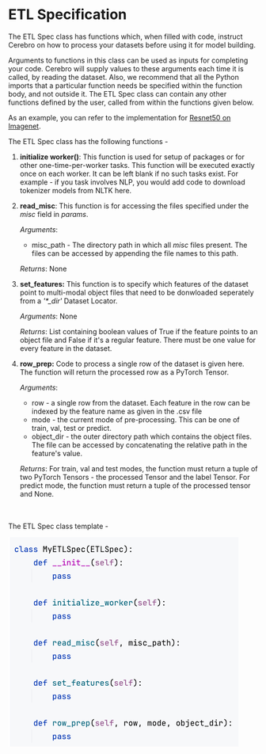 # ETL Specification

The ETL Spec class has functions which, when filled with code, instruct Cerebro on how to process your datasets before using it for model building.

Arguments to functions in this class can be used as inputs for completing your code. Cerebro will supply values to these arguments each time it is called, by reading the dataset.
Also, we recommend that all the Python imports that a particular function needs be specified within the function body, and not outside it. The ETL Spec class can contain any other functions defined by the user, called from within the functions given below.

As an example, you can refer to the implementation for [Resnet50 on Imagenet](../examples/Resnet%20on%20Imagenet/cerebro_imagenet.ipynb).

The ETL Spec class has the following functions - 
1. <b>initialize worker()</b>: This function is used for setup of packages or for other one-time-per-worker tasks. This function will be executed exactly once on each worker. It can be left blank if no such tasks exist. For example - if you task involves NLP, you would add code to download tokenizer models from NLTK here.   
2. <b>read_misc</b>: This function is for accessing the files specified under the <i>misc</i> field in <i>params</i>.

   <i>Arguments</i>:
   - misc_path - The directory path in which all <i>misc</i> files present. The files can be accessed by appending the file names to this path.

   <i>Returns</i>: None
3. <b>set_features:</b> This function is to specify which features of the dataset point to multi-modal object files that need to be donwloaded seperately from a <i>'*_dir'</i> Dataset Locator.

    <i>Arguments</i>: None 

    <i>Returns</i>: List containing boolean values of True if the feature points to an object file and False if it's a regular feature. There must be one value for every feature in the dataset.  

4. <b>row_prep:</b> Code to process a single row of the dataset is given here. The function will return the processed row as a PyTorch Tensor.

    <i>Arguments</i>:
    - row - a single row from the dataset. Each feature in the row can be indexed by the feature name as given in the .csv file
    - mode - the current mode of pre-processing. This can be one of train, val, test or predict.
    - object_dir - the outer directory path which contains the object files. The file can be accessed by concatenating the relative path in the feature's value. 

   <i>Returns</i>: For train, val and test modes, the function must return a tuple of two PyTorch Tensors - the processed Tensor and the label Tensor. For predict mode, the function must return a tuple of the processed tensor and None.

<br/><br/>
The ETL Spec class template -

![etl_spec](img/etl_spec.png)